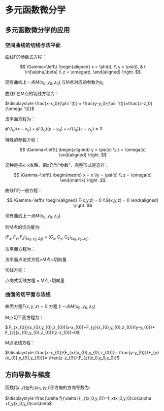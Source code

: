 # 多元函数微分学

## 多元函数微分学的应用

### 空间曲线的切线与法平面 

曲线$\Gamma$的参数式方程：

$$ \Gamma=\left\{ \begin{aligned} x = \phi(t), \\ y = \psi(t), & t \in[\alpha,\beta] \\ z = \omega(t), \end{aligned} \right. $$

现有曲线上一点$M(x_0,y_0,z_0)$,与M点对应的参数为$t_0$

曲线$\Gamma$在M点的切线方程为：

$\displaystyle \frac{x-x_0}{\phi '(t)} = \frac{y-y_0}{\psi '(t)}=\frac{z-z_0}{\omega '(t)}$

法平面方程为：

$\displaystyle \phi '(t_0)(x-x_0) +\psi '(t_0)(y-y_0) + \omega '(t_0)(z-z_0)=0$

特殊的参数方程：

$$ \Gamma=\left\{ \begin{aligned} y = \psi(x) \\ z = \omega(x) \end{aligned} \right. $$

这种是把x=x省略，把x充当“参数”，完整形式是这样：

$$ \Gamma=\left\{ \begin{matrix} x = x \\y = \psi(x) \\ z = \omega(x) \end{matrix} \right. $$

曲线$\Gamma$的一般方程：

$$ \Gamma=\left\{ \begin{aligned} F(x,y,z) = 0 \\G(x,y,z) = 0 \end{aligned} \right. $$

现有曲线上一点$M(x_0,y_0,z_0)$

则M点的切向量为:

$(F_x,F_y,F_z)_{(x_0,y_0,z_0)} \times (G_x,G_y,G_z)_{(x_0,y_0,z_0)}$

法平面方程为：

法平面点法式方程=M点+切向量

切线方程：

点向式切线方程 = M点+切向量

### 曲面的切平面与法线

曲面方程$F(x,y,z)=0$ 方程上一点$M(x_0,y_0,z_0)$

M点切平面方程为：

$ F_{x_{0}}(x_{0},y_{0},z_{0})(x-x_{0})+F_{y}(x_{0},y_{0},z_{0})(y-y_{0})+  F_{z}(x_{0},y_{0},z_{0})(z-z_{0})=0$ 

M点法线方程：

$\displaystyle \frac{x-x_{0}}{F_{x}(x_{0},y_{0},z_{0})}= \frac{y-y_{0}}{F_{y}(x_{0},y_{0},z_{0})}= \frac{z-z_{0}}{F_{z}(x_0,y_0,z_0)}$

## 方向导数与梯度

函数$f(x,y)$在$P_0(x_0,y_0)$沿l方向的方向导数为:

$\displaystyle \frac{\delta f}{\delta l}|_{(x_0,y_0)}=f_x(x_0,y_0)cos\alpha +f_y(x_0,y_0)cos\beta$
